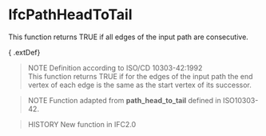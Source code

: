 # IfcPathHeadToTail

This function returns TRUE if all edges of the input path are consecutive.

{ .extDef}
> NOTE  Definition according to ISO/CD 10303-42:1992  
> This function returns TRUE if for the edges of the input path the end vertex of each edge is the same as the start vertex of its successor.

> NOTE  Function adapted from **path_head_to_tail** defined in ISO10303-42.

> HISTORY  New function in IFC2.0
